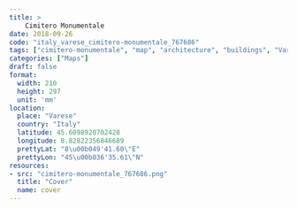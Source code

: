 ```yaml
---
title: > 
    Cimitero Monumentale
date: 2018-09-26
code: "italy_varese_cimitero-monumentale_767686"
tags: ["cimitero-monumentale", "map", "architecture", "buildings", "Varese", "Italy"]
categories: ["Maps"]
draft: false
format:
  width: 210
  height: 297
  unit: 'mm'
location:
  place: "Varese"
  country: "Italy"
  latitude: 45.6098920702428
  longitude: 8.82822356846689
  prettyLat: "8\u00b049'41.60\"E"
  prettyLon: "45\u00b036'35.61\"N"
resources:
- src: "cimitero-monumentale_767686.png"
  title: "Cover"
  name: cover
---
```

